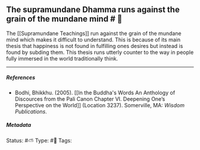 ## The supramundane Dhamma runs against the grain of the mundane mind # 🧠

The [[Supramundane Teachings]] run against the grain of the mundane mind which makes it difficult to understand. This is because of its main thesis that happiness is not found in fulfilling ones desires but instead is found by subding them. This thesis runs utterly counter to the way in people fully immersed in the world traditionally think. 

___

##### References

- Bodhi, Bhikkhu. (2005). [[In the Buddha's Words An Anthology of Discources from the Pali Canon Chapter VI. Deepening One’s Perspective on the World]]   (Location 3237). Somerville, MA: _Wisdom Publications_.

##### Metadata
Status: #⛅️ 
Type: #🔴 
Tags:
